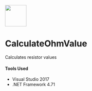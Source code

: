 
<img src="http://clipground.com/images/electrical-resistance-clipart-5.jpg" style="width:70px;height:70px;">

# CalculateOhmValue
Calculates resistor values

<h4>Tools Used</h4>
<ul>
  <li>Visual Studio 2017</li>
  <li>.NET Framework 4.71</li>
</ul>

